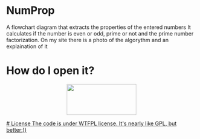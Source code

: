 # NumProp
A flowchart diagram that extracts the properties of the entered numbers
It calculates if the number is even or odd, prime or not and the prime number factorization.
On my site there is a photo of the algorythm and an explaination of it
# How do I open it?
<p align="center">
  <a href="https://raptor.martincarlisle.com/">
    <img src=""https://raptor.martincarlisle.com/VELOC.gif" width="184" height="82">
                                                                                   </p>
# License
The code is under WTFPL license. It's nearly like GPL, but better:))
